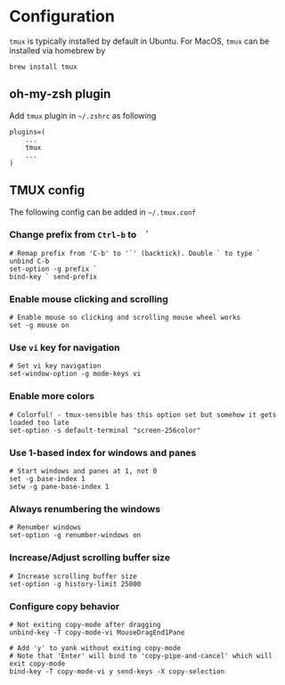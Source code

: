 # Configuration

`tmux` is typically installed by default in Ubuntu. For MacOS, `tmux` can be installed via homebrew by

```
brew install tmux
```
## oh-my-zsh plugin
Add `tmux` plugin in `~/.zshrc` as following
```
plugins=(
    ...
    tmux
    ...
)
```

## TMUX config
The following config can be added in `~/.tmux.conf`

### Change prefix from `Ctrl-b` to ` ` `
```
# Remap prefix from 'C-b' to '`' (backtick). Double ` to type `	
unbind C-b
set-option -g prefix `
bind-key ` send-prefix
```

### Enable mouse clicking and scrolling
```
# Enable mouse so clicking and scrolling mouse wheel works
set -g mouse on
```

### Use `vi` key for navigation
```
# Set vi key navigation
set-window-option -g mode-keys vi
```

### Enable more colors
```
# Colorful! - tmux-sensible has this option set but somehow it gets loaded too late
set-option -s default-terminal "screen-256color"
```

### Use 1-based index for windows and panes
```
# Start windows and panes at 1, not 0
set -g base-index 1
setw -g pane-base-index 1
```

### Always renumbering the windows
```
# Renumber windows
set-option -g renumber-windows on
```

### Increase/Adjust scrolling buffer size
```
# Increase scrolling buffer size
set-option -g history-limit 25000
```

### Configure copy behavior
```
# Not exiting copy-mode after dragging
unbind-key -T copy-mode-vi MouseDragEnd1Pane

# Add 'y' to yank without exiting copy-mode
# Note that 'Enter' will bind to 'copy-pipe-and-cancel' which will exit copy-mode
bind-key -T copy-mode-vi y send-keys -X copy-selection
```